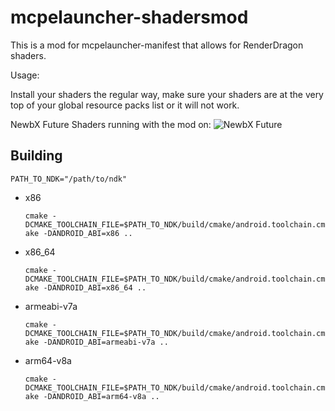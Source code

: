 # mcpelauncher-shadersmod

This is a mod for mcpelauncher-manifest that allows for RenderDragon shaders.

Usage: 

Install your shaders the regular way, make sure your shaders are at the very top of your global resource packs list or it will not work.

NewbX Future Shaders running with the mod on:
  ![NewbX Future](https://github.com/user-attachments/assets/586c472a-5d4d-4807-a7ad-bd50f324206c)


## Building
`PATH_TO_NDK="/path/to/ndk"`
- x86

  `cmake -DCMAKE_TOOLCHAIN_FILE=$PATH_TO_NDK/build/cmake/android.toolchain.cmake -DANDROID_ABI=x86 ..`
- x86_64

  `cmake -DCMAKE_TOOLCHAIN_FILE=$PATH_TO_NDK/build/cmake/android.toolchain.cmake -DANDROID_ABI=x86_64 ..`
- armeabi-v7a

  `cmake -DCMAKE_TOOLCHAIN_FILE=$PATH_TO_NDK/build/cmake/android.toolchain.cmake -DANDROID_ABI=armeabi-v7a ..`
- arm64-v8a

  `cmake -DCMAKE_TOOLCHAIN_FILE=$PATH_TO_NDK/build/cmake/android.toolchain.cmake -DANDROID_ABI=arm64-v8a ..`
